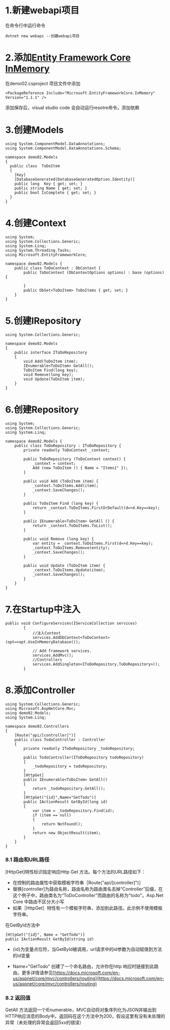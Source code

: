 # 1.新建webapi项目

在命令行中运行命令

```
dotnet new webapi --创建webapi项目
```

# 2.添加[Entity Framework Core InMemory](https://docs.microsoft.com/en-us/ef/core/providers/in-memory/)

在demo02.csproject 项目文件中添加

```
<PackageReference Include="Microsoft.EntityFrameworkCore.InMemory" Version="1.1.1" />
```

添加保存后，visual studio code 会自动运行resotre命令，添加依赖

# 3.创建Models

```
using System.ComponentModel.DataAnnotations;
using System.ComponentModel.DataAnnotations.Schema;

namespace demo02.Models
{
  public class  ToDoItem
  {
    [Key]
    [DatabaseGenerated(DatabaseGeneratedOption.Identity)]
    public long  Key { get; set; }
    public string Name { get; set; }
    public bool IsComplete { get; set; }
  }
}
```

# 4.创建Context

```
using System;
using System.Collections.Generic;
using System.Linq;
using System.Threading.Tasks;
using Microsoft.EntityFrameworkCore;

namespace demo02.Models {
    public class ToDoContext : DbContext {
        public ToDoContext (DbContextOptions options) : base (options) {

        }
        public DbSet<ToDoItem> ToDoItems { get; set; }
    }
}
```

# 5.创建IRepository

```
using System.Collections.Generic;

namespace demo02.Models
{
    public interface IToDoRepository
    {
        void Add(ToDoItem item);
        IEnumerable<ToDoItem> GetAll();
        ToDoItem Find(long key);
        void Remove(long key);
        void Update(ToDoItem item);
    }
}
```

# 6.创建Repository

```
using System;
using System.Collections.Generic;
using System.Linq;

namespace demo02.Models {
    public class ToDoRepository : IToDoRepository {
        private readonly ToDoContext _context;

        public ToDoRepository (ToDoContext context) {
            _context = context;
            Add (new ToDoItem () { Name = "Items1" });
        }

        public void Add (ToDoItem item) {
            _context.ToDoItems.Add(item);
            _context.SaveChanges();
        }

        public ToDoItem Find (long key) {
            return _context.ToDoItems.FirstOrDefault(d=>d.Key==key);
        }

        public IEnumerable<ToDoItem> GetAll () {
            return _context.ToDoItems.ToList();
        }

        public void Remove (long key) {
            var entity = _context.ToDoItems.First(d=>d.Key==key);
            _context.ToDoItems.Remove(entity);
            _context.SaveChanges();
        }

        public void Update (ToDoItem item) {
            _context.ToDoItems.Update(item);
            _context.SaveChanges();
        }
    }
}
```

# 7.在Startup中注入

```
public void ConfigureServices(IServiceCollection services)
        {
            //注入Context
            services.AddDbContext<ToDoContext>(opt=>opt.UseInMemoryDatabase());

            // Add framework services.
            services.AddMvc();
            //Controllers
            services.AddSingleton<IToDoRepository,ToDoRepository>();
        }
```

# 8.添加Controller

```
using System.Collections.Generic;
using Microsoft.AspNetCore.Mvc;
using demo02.Models;
using System.Linq;

namespace demo02.Controllers
{
    [Route("api/[controller]")]
    public class TodoController : Controller
    {
        private readonly IToDoRepository _todoRepository;

        public TodoController(IToDoRepository todoRepository)
        {
            _todoRepository = todoRepository;
        }
        [HttpGet]
        public IEnumerable<ToDoItem> GetAll()
        {
            return _todoRepository.GetAll();
        }
        [HttpGet("{id}",Name="GetTodo")]
        public IActionResult GetById(long id)
        {
            var item = _todoRepository.Find(id);
            if (item == null)
            {
                return NotFound();
            }
            return new ObjectResult(item);
        }
    }
}
```

### 8.1 路由和URL路径

\[HttpGet\]特性标识指定响应Http Get 方法。每个方法的URL路径如下：

* 在控制的路由属性中获取模板字符串［Route\("api/\[controller\]"\)］
* 替换\[controller\]为路由名称，路由名称为路由类名去掉“Controller”后缀，在这个例子中，路由类名为“ToDoController"而路由的名称为"todo"。Asp.Net Core 中路由不区分大小写
* 如果［HttpGet］特性有一个模板字符串，添加到此路径。此示例不使用模板字符串。

在GetById方法中

```
[HttpGet("{id}", Name = "GetTodo")]
public IActionResult GetById(string id)
```

* {id}为变量点位符，当GetById被调用，url请求中的id参数为自动赋值到方法的id变量

* Name="GetTodo" 创建了一个命名路由，允许你在http 响应时链接到此路由。更多详情请参见[https://docs.microsoft.com/en-us/aspnet/core/mvc/controllers/routing](https://docs.microsoft.com/en-us/aspnet/core/mvc/controllers/routing)

### 8.2 返回值

GetAll 方法返回一个IEnumerable，MVC自动将对象序列化为JSON并输出到HTTP响应消息的Body中。返回码在这个方法中为200，假设这里有没有未处理的异常（未处理的异常会返回5xx的错误）





